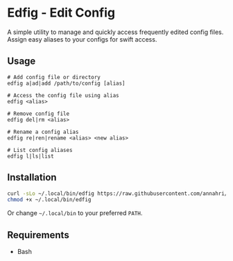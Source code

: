 # Edfig - Edit Config

A simple utility to manage and quickly access frequently edited config files. Assign easy aliases to your configs for swift access.

## Usage

```
# Add config file or directory
edfig a|ad|add /path/to/config [alias]

# Access the config file using alias
edfig <alias>

# Remove config file
edfig del|rm <alias>

# Rename a config alias
edfig re|ren|rename <alias> <new alias>

# List config aliases
edfig l|ls|list
```

## Installation

```sh
curl -sLo ~/.local/bin/edfig https://raw.githubusercontent.com/annahri/edfig/main/edfig
chmod +x ~/.local/bin/edfig
```

Or change `~/.local/bin` to your preferred `PATH`.

## Requirements

- Bash

